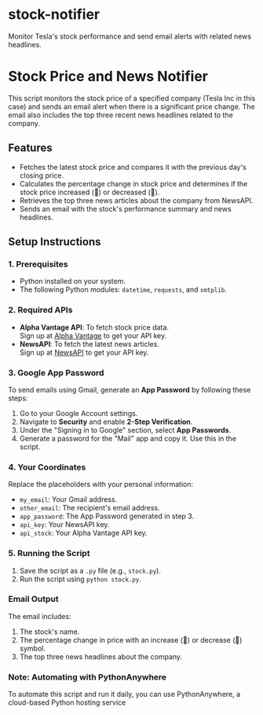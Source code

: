 # stock-notifier
 Monitor Tesla's stock performance and send email alerts with related news headlines.
# Stock Price and News Notifier

This script monitors the stock price of a specified company (Tesla Inc in this case) and sends an email alert when there is a significant price change. The email also includes the top three recent news headlines related to the company.

## Features
- Fetches the latest stock price and compares it with the previous day's closing price.
- Calculates the percentage change in stock price and determines if the stock price increased (🔺) or decreased (🔻).
- Retrieves the top three news articles about the company from NewsAPI.
- Sends an email with the stock's performance summary and news headlines.

## Setup Instructions

### 1. Prerequisites
- Python installed on your system.
- The following Python modules: `datetime`, `requests`, and `smtplib`.

### 2. Required APIs
- **Alpha Vantage API**: To fetch stock price data.  
  Sign up at [Alpha Vantage](https://www.alphavantage.co/support/#api-key) to get your API key.
- **NewsAPI**: To fetch the latest news articles.  
  Sign up at [NewsAPI](https://newsapi.org/) to get your API key.

### 3. Google App Password
To send emails using Gmail, generate an **App Password** by following these steps:
1. Go to your Google Account settings.
2. Navigate to **Security** and enable **2-Step Verification**.
3. Under the "Signing in to Google" section, select **App Passwords**.
4. Generate a password for the "Mail" app and copy it. Use this in the script.

### 4. Your Coordinates
Replace the placeholders with your personal information:
- `my_email`: Your Gmail address.
- `other_email`: The recipient's email address.
- `app_password`: The App Password generated in step 3.
- `api_key`: Your NewsAPI key.
- `api_stock`: Your Alpha Vantage API key.

### 5. Running the Script
1. Save the script as a `.py` file (e.g., `stock.py`).
2. Run the script using `python stock.py`.

### Email Output
The email includes:
1. The stock's name.
2. The percentage change in price with an increase (🔺) or decrease (🔻) symbol.
3. The top three news headlines about the company.


### Note: Automating with PythonAnywhere
To automate this script and run it daily, you can use PythonAnywhere, a cloud-based Python hosting service
